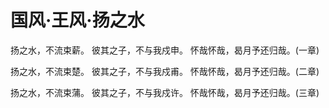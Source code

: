 # 国风·王风·扬之水

扬之水，不流束薪。
彼其之子，不与我戍申。
怀哉怀哉，曷月予还归哉。(一章)

扬之水，不流束楚。
彼其之子，不与我戍甫。
怀哉怀哉，曷月予还归哉。(二章)

扬之水，不流束蒲。
彼其之子，不与我戍许。
怀哉怀哉，曷月予还归哉。(三章)

